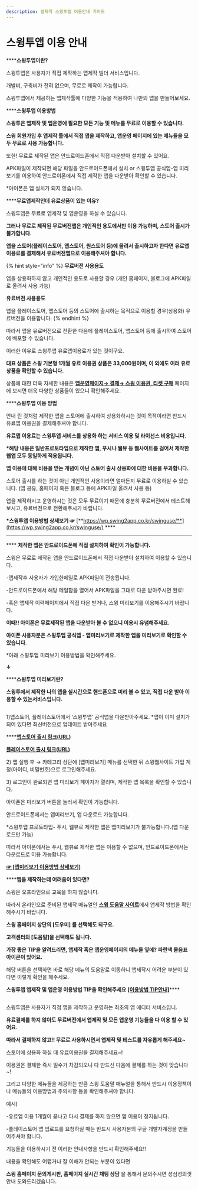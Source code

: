 ```yaml
---
description: 앱제작 스윙투앱 이용안내 가이드
---
```


# 스윙투앱 이용 안내

****<img src="../../.gitbook/assets/image.png" alt="" data-size="line">**스윙투앱이란?**

스윙투앱은 사용자가 직접 제작하는 앱제작 빌더 서비스입니다.

개발비, 구축비가 전혀 없으며, 무료로 제작이 가능합니다.

스윙투앱에서 제공하는 앱제작툴에 다양한 기능을 적용하여 나만의 앱을 만들어보세요.



****<img src="../../.gitbook/assets/image.png" alt="" data-size="line">**스윙투앱 이용방법**

**스윙투은 앱제작 및 앱운영에 필요한 모든 기능 및 메뉴를 무료로 이용할 수 있습니다.**

**스윙 회원가입 후 앱제작 툴에서 직접 앱을 제작하고, 앱운영 페이지에 있는 메뉴들을 모두 무료로 사용 가능합니다.**

또한! 무료로 제작된 앱은 안드로이드폰에서 직접 다운받아 설치할 수 있어요.

APK파일이 제작되면 해당 파일을 안드로이드폰에서 설치 or 스윙투앱 공식앱-앱 미리보기를 이용하여 안드로이폰에서 직접 제작한 앱을 다운받아 확인할 수 있습니다.&#x20;

&#x20;\*아이폰은 앱 설치가 되지 않습니다.&#x20;



****<img src="../../.gitbook/assets/image.png" alt="" data-size="line">**무료앱제작인데 유료상품이 있는 이유?**

스윙투앱은 무료로 앱제작 및 앱운영을 하실 수 있습니다.

**그러나 무료로 제작된 무료버전앱은 개인적인 용도에서만 이용 가능하며, 스토어 출시가 불가합니다.**&#x20;

**앱을 스토어(플레이스토어, 앱스토어, 원스토어 등)에 올려서 출시하고자 한다면  유료앱 이용료를 결제해서 유료버전앱으로 이용해주셔야 합니다.**&#x20;

{% hint style="info" %}
**무료버전 사용용도**

앱을 상용화하지 않고 개인적인 용도로 사용할 경우 (개인 홈페이지, 블로그에 APK파일로 올려서 사용 가능)

**유료버전 사용용도**

앱을 플레이스토어, 앱스토어 등의 스토어에 출시하는 목적으로 이용할 경우(상용화) 유료버전을 이용합니다.
{% endhint %}

따라서 앱을 유료버전으로 전환한 다음에 플레이스토어, 앱스토어 등에 출시하여 스토어에 배포할 수 있습니다.&#x20;

이러한 이유로 스윙투앱 유료앱이용료가 있는 것이구요.

**대표 상품은 스윙 기본형 1개월 유료 이용권 상품은 33,000원이며, 이 외에도 여러 유료 상품을 확인할 수 있습니다.**

상품에 대한  더욱 자세한 내용은 [ **앱운영페이지→ 결제→ 스윙 이용권, 티켓 구매**](http://www.swing2app.co.kr/view/shop\_list) 페이지에 보시면 더욱 다양한 상품들이 있으니 확인해주세요.



****<img src="../../.gitbook/assets/image.png" alt="" data-size="line">**스윙투앱 이용 방법**

안내 린 것처럼 제작한 앱을 스토어에 출시하여 상용화하시는 것이 목적이라면 반드시 유료앱 이용권을 결제해주셔야 합니다.

**유료앱 이용료는 스윙투앱 서비스를 상용화 하는 서비스 이용 및 라이선스 비용입니다.**

**\*해당 내용은 일반프로토타입으로 제작한 앱, 푸시나 웹뷰 등 웹사이트를 걸어서 제작한 웹앱 모두 동일하게 적용됩니다.**&#x20;

**앱 이용에 대해 비용을 받는 개념이 아닌 스토어 출시 상용화에 대한 비용을 부과합니다.**&#x20;

스토어 출시를 하는 것이 아닌 개인적인 사용이라면 얼마든지 무료로 이용하실 수 있습니다. (앱 공유, 홈페이지 혹은 블로그 등에 APK파일 올려서 사용 등)

앱을 제작하시고 운영하시는 것은 모두 무료이기 때문에 충분히 무료버전에서 테스트해보시고, 유료버전으로 전환해주시기 바랍니다.&#x20;

**\*스윙투앱 이용방법 상세보기 ☞** [**https://wp.swing2app.co.kr/swinguse/**](https://wp.swing2app.co.kr/swinguse/) ****&#x20;

****

****<img src="../../.gitbook/assets/image.png" alt="" data-size="line"> **제작한 앱은 안드로이드폰에 직접 설치하여 확인이 가능합니다.**

스윙은 무료로 제작된 앱을 안드로이드폰에서 직접 다운받아 설치하여 이용할 수 있습니다.

\-앱제작후 사용자가 가입한메일로 APK파일이 전송됩니다.

\-안드로이드폰에서 해당 메일함을 열어서 APK파일을 그대로 다운 받아주시면 완료!

\-혹은 앱제작 이력페이지에서 직접 다운 받거나, 스윙 미리보기를 이용해주시기 바랍니다.&#x20;

**이때!! 아이폰은 무료제작된 앱을 다운받아 볼 수 없으니 이용시 유념해주세요.**

**아이폰 사용자분은 스윙투앱 공식앱 - 앱미리보기로 제작한 앱을 미리보기로 확인할 수 있습니다.**

\*아래 스윙투앱 미리보기 이용방법을 확인해주세요.

**↓**

****<img src="../../.gitbook/assets/image.png" alt="" data-size="line">**스윙투앱 미리보기란?**

**스윙투에서 제작한 나의 앱을 실시간으로 핸드폰으로 미리 볼 수 있고, 직접 다운 받아 이용할 수 있는서비스입니다.**&#x20;

<figure><img src="../../.gitbook/assets/앱미리보기-1.png" alt=""><figcaption></figcaption></figure>

1\)앱스토어, 플레이스토어에서 ‘스윙투앱’ 공식앱을 다운받아주세요.  \*앱이 이미 설치가 되어 있다면 최신버전으로 업데이트 받아주세요

****<img src="../../.gitbook/assets/image.png" alt="" data-size="line">[**앱스토어 출시 링크(URL)**](https://itunes.apple.com/us/app/%EC%8A%A4%EC%9C%99%ED%88%AC%EC%95%B1-swing2app/id1089434204?l=ko\&ls=1\&mt=8)

****<img src="../../.gitbook/assets/image.png" alt="" data-size="line">****[**플레이스토어 출시 링크(URL)**](https://play.google.com/store/apps/details?id=com.hustay.swing.n24b9904fe8b52497d87aaa75f795b5f96)

2\) 앱 실행 후 → 카테고리 상단에 \[앱미리보기] 메뉴를 선택한 뒤 스윙웹사이트 가입 계정(아이디, 비밀번호)으로 로그인해주세요.

3\) 로그인이 완료되면 앱 미리보기 페이지가 열리며, 제작한 앱 목록을 확인할 수 있습니다.&#x20;

아이폰은 미리보기 버튼을 눌러서 확인이 가능합니다.&#x20;

안드로이드폰에서는 앱미리보기, 앱 다운로드 가능합니다.

\*스윙투앱 프로토타입- 푸시, 웹뷰로 제작한 앱은 앱미리보기가 불가능합니다.(앱 다운로드만 가능)

따라서 아이폰에서는 푸시, 웹뷰로 제작한 앱은 이용할 수 없으며, 안드로이드폰에서는 다운로드로 이용 가능합니다.&#x20;

****[**☞ \[앱미리보기 이용방법 상세보기\]**](../swingpreview.md)****



****<img src="../../.gitbook/assets/image.png" alt="" data-size="line">**앱을 제작하는데 어려움이 있다면?**

스윙은 오프라인으로 교육을 하지 않습니다.

따라서 온라인으로 준비된 앱제작 매뉴얼인 [**스윙 도움말 사이트**](../v2/appbasic/app-manual.md)에서 앱제작 방법을 확인해주시기 바랍니다.

**스윙 홈페이지 상단의 \[도우미] 를 선택해도 되구요.**&#x20;

**고객센터의 \[도움말]을 선택해도 됩니다.**

**가장 좋은 TIP을 알려드리면, 앱제작 혹은 앱운영페이지의 메뉴들 옆에? 파란색 물음표아이콘이 있어요.**

해당 버튼을 선택하면 바로 해당 메뉴의 도움말로 이동하니 앱제작시 어려운 부분이 있다면 이렇게 확인을 해주세요.

**스윙투앱 앱제작 및 앱운영 이용방법 TIP을 확인해주세요**  [**\[이용방법 TIP안내\]**](appproduction-tip.md)****

<figure><img src="../../.gitbook/assets/구분선 (1).PNG" alt=""><figcaption></figcaption></figure>

스윙투앱은 사용자가 직접 앱을 제작하고 운영하는 최초의 앱 에디터 서비스입니.

**유료결제를 하지 않아도 무료버전에서 앱제작 및 모든 앱운영 기능들을 다 이용 할 수 있어요.**

**따라서 결제하지 않고!! 무료로 사용하시면서 앱제작 및 테스트를 자유롭게 해주세요\~**

스토어에 상용화 하실 때 유료이용권을 결제해주세요\~!&#x20;



이용권은 결제한 즉시 일수가 차감되오니 다 만드신 다음에 결제를 하는 것이 맞습니다\~!

그리고 다양한 메뉴들을 제공하는 만큼 스윙 도움말 매뉴얼을 통해서 반드시 이용정책이나 메뉴들의 이용방법과 주의사항 등을 확인해주셔야 합니다.&#x20;

예시)

&#x20;\-유료앱 이용 1개월이 끝나고 다시 결제를 하지 않으면 앱 이용이 정지됩니다.

\-플레이스토어 앱 업로드를 요청하실 때는 반드시 사용자분의 구글 개발자계정을 만들어주셔야 합니다.



기능들을 이용하시기 전 이러한 안내사항을 반드시 확인해주세요!!

내용을 확인해도 어렵거나 잘 이해가 안되는 부분이 있다면&#x20;

**스윙 홈페이지 문의게시판, 홈페이지 실시간 채팅 상담** 을 통해서 문의주시면 성심성의껏 안내 도와드리겠습니다.

